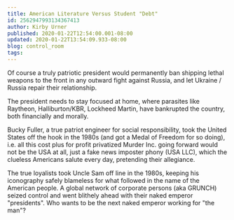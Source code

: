 ```yaml
---
title: American Literature Versus Student "Debt"
id: 2562947993134367413
author: Kirby Urner
published: 2020-01-22T12:54:00.001-08:00
updated: 2020-01-22T13:54:09.933-08:00
blog: control_room
tags: 
---
```


Of course a truly patriotic president would permanently ban shipping lethal weapons to the front in any outward fight against Russia, and let Ukraine / Russia repair their relationship.

The president needs to stay focused at home, where parasites like Raytheon, Halliburton/KBR, Lockheed Martin, have bankrupted the country, both financially and morally.

Bucky Fuller, a true patriot engineer for social responsibility, took the United States off the hook in the 1980s (and got a Medal of Freedom for so doing), i.e. all this cost plus for profit privatized Murder Inc. going forward would not be the USA at all, just a fake news imposter phony (USA LLC), which the clueless Americans salute every day, pretending their allegiance.

The true loyalists took Uncle Sam off line in the 1980s, keeping his iconography safely blameless for what followed in the name of the American people. A global network of corporate persons (aka GRUNCH) seized control and went blithely ahead with their naked emperor "presidents". Who wants to be the next naked emperor working for "the man"?
